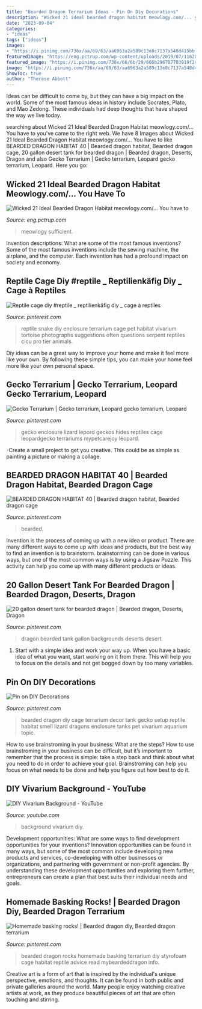```yaml
---
title: "Bearded Dragon Terrarium Ideas - Pin On Diy Decorations"
description: "Wicked 21 ideal bearded dragon habitat meowlogy.com/... you have to"
date: "2023-09-04"
categories:
- "ideas"
tags: ["ideas"]
images:
- "https://i.pinimg.com/736x/aa/69/63/aa6963a2a589c13e8c7137a548d415bb.jpg"
featuredImage: "https://eng.pctrup.com/wp-content/uploads/2019/07/11620ccfdd7aa0880d546270a3f453c7-400x410.jpg"
featured_image: "https://i.pinimg.com/736x/66/6b/29/666b296707703919f2d0e9ca64901b0a.jpg"
image: "https://i.pinimg.com/736x/aa/69/63/aa6963a2a589c13e8c7137a548d415bb.jpg"
ShowToc: true
author: "Therese Abbott"
---
```



Ideas can be difficult to come by, but they can have a big impact on the world. Some of the most famous ideas in history include Socrates, Plato, and Mao Zedong. These individuals had deep thoughts that have shaped the way we live today.

	

		
searching about Wicked 21 Ideal Bearded Dragon Habitat meowlogy.com/... You have to you've came to the right web. We have 8 Images about Wicked 21 Ideal Bearded Dragon Habitat meowlogy.com/... You have to like BEARDED DRAGON HABITAT 40 | Bearded dragon habitat, Bearded dragon cage, 20 gallon desert tank for bearded dragon | Bearded dragon, Deserts, Dragon and also Gecko Terrarium | Gecko terrarium, Leopard gecko terrarium, Leopard. Here you go:
		
    
## Wicked 21 Ideal Bearded Dragon Habitat Meowlogy.com/... You Have To

<img loading=lazy src="https://eng.pctrup.com/wp-content/uploads/2019/07/11620ccfdd7aa0880d546270a3f453c7-400x410.jpg" onerror="this.onerror=null;this.src='https://tse4.mm.bing.net/th?id=OIP.hek0v4zx2m-5ClemjHNN6wAAAA&amp;pid=15.1';" alt="Wicked 21 Ideal Bearded Dragon Habitat meowlogy.com/... You have to">

_Source: eng.pctrup.com_

>meowlogy sufficient. 

	

Invention descriptions: What are some of the most famous inventions?
Some of the most famous inventions include the sewing machine, the airplane, and the computer. Each invention has had a profound impact on society and economy.

    
## Reptile Cage Diy #reptile _ Reptilienkäfig Diy _ Cage à Reptiles

<img loading=lazy src="https://i.pinimg.com/736x/52/e4/27/52e427d7b7c1f6f6894e57ac06292fea.jpg" onerror="this.onerror=null;this.src='https://tse4.mm.bing.net/th?id=OIP.32YsZf0VQX053afFMrKWhgHaM1&amp;pid=15.1';" alt="Reptile cage diy #reptile _ reptilienkäfig diy _ cage à reptiles">

_Source: pinterest.com_

>reptile snake diy enclosure terrarium cage pet habitat vivarium tortoise photographs suggestions often questions serpent reptiles cicu pro tier animals. 

	

Diy ideas can be a great way to improve your home and make it feel more like your own. By following these simple tips, you can make your home feel more like your own personal space.

    
## Gecko Terrarium | Gecko Terrarium, Leopard Gecko Terrarium, Leopard

<img loading=lazy src="https://i.pinimg.com/736x/68/c7/4c/68c74c72755c17ac7bad6493c882bea4.jpg" onerror="this.onerror=null;this.src='https://tse3.mm.bing.net/th?id=OIP.6R_yKsMiL1goY4mdamxrDwHaGJ&amp;pid=15.1';" alt="Gecko Terrarium | Gecko terrarium, Leopard gecko terrarium, Leopard">

_Source: pinterest.com_

>gecko enclosure lizard lepord geckos hides reptiles cage leopardgecko terrariums mypetcarejoy léopard. 

	

-Create a small project to get you creative. This could be as simple as painting a picture or making a collage. 

    
## BEARDED DRAGON HABITAT 40 | Bearded Dragon Habitat, Bearded Dragon Cage

<img loading=lazy src="https://i.pinimg.com/736x/66/6b/29/666b296707703919f2d0e9ca64901b0a.jpg" onerror="this.onerror=null;this.src='https://tse4.mm.bing.net/th?id=OIP.bZohUHg7mWwDgCHHvd6mywHaJn&amp;pid=15.1';" alt="BEARDED DRAGON HABITAT 40 | Bearded dragon habitat, Bearded dragon cage">

_Source: pinterest.com_

>bearded. 

	

Invention is the process of coming up with a new idea or product. There are many different ways to come up with ideas and products, but the best way to find an invention is to brainstorm. brainstorming can be done in various ways, but one of the most common ways is by using a Jigsaw Puzzle. This activity can help you come up with many different products or ideas.

    
## 20 Gallon Desert Tank For Bearded Dragon | Bearded Dragon, Deserts, Dragon

<img loading=lazy src="https://i.pinimg.com/736x/b5/3b/f6/b53bf6a9c864f9bab00e0f26290c14fa--bearded-dragon-reptile.jpg" onerror="this.onerror=null;this.src='https://tse4.mm.bing.net/th?id=OIP.b_69dpHzXRPEWhS5IyWV6QHaEK&amp;pid=15.1';" alt="20 gallon desert tank for bearded dragon | Bearded dragon, Deserts, Dragon">

_Source: pinterest.com_

>dragon bearded tank gallon backgrounds deserts desert. 

	

1. Start with a simple idea and work your way up. When you have a basic idea of what you want, start working on it from there. This will help you to focus on the details and not get bogged down by too many variables.

    
## Pin On DIY Decorations

<img loading=lazy src="https://i.pinimg.com/736x/aa/69/63/aa6963a2a589c13e8c7137a548d415bb.jpg" onerror="this.onerror=null;this.src='https://tse4.mm.bing.net/th?id=OIP.eO7Sol6xXaX5lZAxj5_RsQHaFh&amp;pid=15.1';" alt="Pin on DIY Decorations">

_Source: pinterest.com_

>bearded dragon diy cage terrarium decor tank gecko setup reptile habitat smell lizard dragons enclosure tanks pet vivarium aquarium topic. 

	

How to use brainstroming in your business: What are the steps?
How to use brainstroming in your business can be difficult, but it’s important to remember that the process is simple: take a step back and think about what you need to do in order to achieve your goal. Brainstroming can help you focus on what needs to be done and help you figure out how best to do it.

    
## DIY Vivarium Background - YouTube

<img loading=lazy src="https://i.ytimg.com/vi/NtEo-IPz7CY/hqdefault.jpg" onerror="this.onerror=null;this.src='https://tse3.mm.bing.net/th?id=OIP.-jj-tKHhBhiCAJj27lWMPgHaFj&amp;pid=15.1';" alt="DIY Vivarium Background - YouTube">

_Source: youtube.com_

>background vivarium diy. 

	

Development opportunities: What are some ways to find development opportunities for your inventions?
Innovation opportunities can be found in many ways, but some of the most common include developing new products and services, co-developing with other businesses or organizations, and partnering with government or non-profit agencies. By understanding these development opportunities and exploring them further, entrepreneurs can create a plan that best suits their individual needs and goals.

    
## Homemade Basking Rocks! | Bearded Dragon Diy, Bearded Dragon Terrarium

<img loading=lazy src="https://i.pinimg.com/736x/85/85/b6/8585b6faedee531623b092f5a942d9ed.jpg" onerror="this.onerror=null;this.src='https://tse4.mm.bing.net/th?id=OIP.p7T2A-txv0kX0-KY3oMRxQAAAA&amp;pid=15.1';" alt="Homemade basking rocks! | Bearded dragon diy, Bearded dragon terrarium">

_Source: pinterest.com_

>bearded dragon rocks homemade basking terrarium diy styrofoam cage habitat reptile advice read mybeardeddragon info. 

	

Creative art is a form of art that is inspired by the individual's unique perspective, emotions, and thoughts. It can be found in both public and private galleries around the world. Many people enjoy watching creative artists at work, as they produce beautiful pieces of art that are often touching and stirring.

